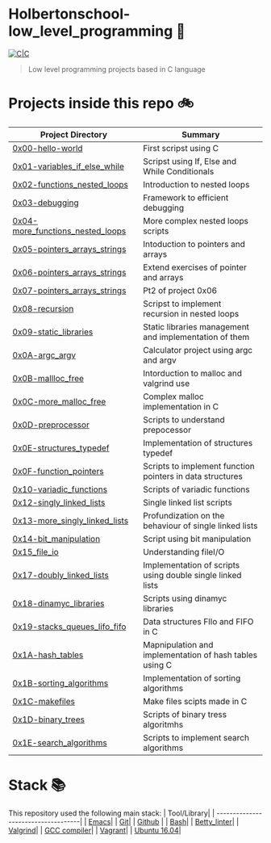 # Holbertonschool-low_level_programming :floppy_disk:

[![C|C](https://img.shields.io/badge/C-770%20commits-orange.svg)](https://sourcerer.io/edward0rtiz)

> Low level programming projects based in C language

# Projects inside this repo :bike:

| Project Directory| Summary |
| ------------------------------------|----| 
| [0x00-hello-world](https://github.com/edward0rtiz/holbertonschool-low_level_programming/tree/master/0x00-hello_world)| First scripst using C |
| [0x01-variables_if_else_while](https://github.com/edward0rtiz/holbertonschool-low_level_programming/tree/master/0x01-variables_if_else_while)| Scripst using If, Else and While Conditionals |
| [0x02-functions_nested_loops](https://github.com/edward0rtiz/holbertonschool-low_level_programming/tree/master/0x02-functions_nested_loops)| Introduction to nested loops|
| [0x03-debugging](https://github.com/edward0rtiz/holbertonschool-low_level_programming/tree/master/0x03-debugging)| Framework to efficient debugging|
| [0x04-more_functions_nested_loops](https://github.com/edward0rtiz/holbertonschool-low_level_programming/tree/master/0x04-more_functions_nested_loops)| More complex nested loops scripts|
| [0x05-pointers_arrays_strings](https://github.com/edward0rtiz/holbertonschool-low_level_programming/tree/master/0x05-pointers_arrays_strings)| Intoduction to pointers and arrays|
| [0x06-pointers_arrays_strings](https://github.com/edward0rtiz/holbertonschool-low_level_programming/tree/master/0x06-pointers_arrays_strings)| Extend exercises of pointer and arrays|
| [0x07-pointers_arrays_strings](https://github.com/edward0rtiz/holbertonschool-low_level_programming/tree/master/0x07-pointers_arrays_strings)| Pt2 of project 0x06
| [0x08-recursion](https://github.com/edward0rtiz/holbertonschool-low_level_programming/tree/master/0x08-recursion)| Scripst to implement recursion in nested loops|
| [0x09-static_libraries](https://github.com/edward0rtiz/holbertonschool-low_level_programming/tree/master/0x09-static_libraries)| Static libraries management and implementation of them |
| [0x0A-argc_argv](https://github.com/edward0rtiz/holbertonschool-low_level_programming/tree/master/0x0A-argc_argv)| Calculator project using argc and argv |
| [0x0B-mallloc_free](https://github.com/edward0rtiz/holbertonschool-low_level_programming/tree/master/0x0B-malloc_free)| Intorduction to malloc and valgrind use |
| [0x0C-more_malloc_free](https://github.com/edward0rtiz/holbertonschool-low_level_programming/tree/master/0x0C-more_malloc_free)| Complex malloc implementation in C |
| [0x0D-preprocessor](https://github.com/edward0rtiz/holbertonschool-low_level_programming/tree/master/0x0D-preprocessor)| Scripts to understand prepocessor|
| [0x0E-structures_typedef](https://github.com/edward0rtiz/holbertonschool-low_level_programming/tree/master/0x0E-structures_typedef)| Implementation of structures typedef|
| [0x0F-function_pointers](https://github.com/edward0rtiz/holbertonschool-low_level_programming/tree/master/0x0F-function_pointers)|Scripts to implement function pointers in data structures|
| [0x10-variadic_functions](https://github.com/edward0rtiz/holbertonschool-low_level_programming/tree/master/0x10-variadic_functions)|Scripts of variadic functions|
| [0x12-singly_linked_lists](https://github.com/edward0rtiz/holbertonschool-low_level_programming/tree/master/0x12-singly_linked_lists)|Single linked list scripts|
| [0x13-more_singly_linked_lists](https://github.com/edward0rtiz/holbertonschool-low_level_programming/tree/master/0x13-more_singly_linked_lists)|Profundization on the behaviour of single linked lists|
| [0x14-bit_manipulation](https://github.com/edward0rtiz/holbertonschool-low_level_programming/tree/master/0x14-bit_manipulation)|Script using bit manipulation |
| [0x15_file_io](https://github.com/edward0rtiz/holbertonschool-low_level_programming/tree/master/0x15_file_io)| Understanding fileI/O
| [0x17-doubly_linked_lists](https://github.com/edward0rtiz/holbertonschool-low_level_programming/tree/master/0x17-doubly_linked_lists)|Implementation of scripts using double single linked lists|
| [0x18-dinamyc_libraries](https://github.com/edward0rtiz/holbertonschool-low_level_programming/tree/master/0x18-dinamyc_libraries)|Scripts using dinamyc libraries|
| [0x19-stacks_queues_lifo_fifo](https://github.com/edward0rtiz/monty/tree/df9ab3ad3ae6d985abefed3d2b5919577256f8b5)| Data structures FIlo and FIFO in C|
| [0x1A-hash_tables](https://github.com/edward0rtiz/holbertonschool-low_level_programming/tree/master/0x1A-hash_tables)| Mapnipulation and implementation of hash tables using C|
| [0x1B-sorting_algorithms](https://github.com/edward0rtiz/holbertonschool-low_level_programming/tree/master/0x02-functions_nested_loops)| Implementation of sorting algorithms|
| [0x1C-makefiles](https://github.com/edward0rtiz/holbertonschool-low_level_programming/tree/master/0x02-functions_nested_loops)|Make files scipts made in C|
| [0x1D-binary_trees](https://github.com/edward0rtiz/0x1D-binary_trees/tree/45c49e3e2faf2f7a0048c03986f9cd97da3e2474)|Scripts of binary tress algoritmhs|
| [0x1E-search_algorithms](https://github.com/edward0rtiz/holbertonschool-low_level_programming/tree/master/0x1E-search_algorithms)|Scripts to implement search algorithms|


# Stack :books:

This repository used the following main stack:
| Tool/Library| 
| ------------------------------------| 
| [Emacs](https://www.gnu.org/software/emacs/)| 
| [Git](https://git-scm.com/)| 
| [Github](https://github.com/) | 
| [Bash](https://www.gnu.org/software/bash/)| 
| [Betty_linter](https://github.com/holbertonschool/Betty)|
| [Valgrind](https://valgrind.org/)|
| [GCC compiler](https://gcc.gnu.org/)|
| [Vagrant](https://www.vagrantup.com/)|
| [Ubuntu 16.04](https://releases.ubuntu.com/16.04/)|

